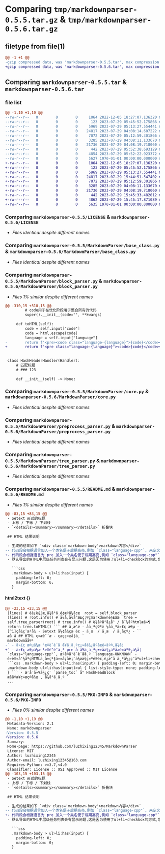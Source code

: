 # Comparing `tmp/markdownparser-0.5.5.tar.gz` & `tmp/markdownparser-0.5.6.tar.gz`

## filetype from file(1)

```diff
@@ -1 +1 @@
-gzip compressed data, was "markdownparser-0.5.5.tar", max compression
+gzip compressed data, was "markdownparser-0.5.6.tar", max compression
```

## Comparing `markdownparser-0.5.5.tar` & `markdownparser-0.5.6.tar`

### file list

```diff
@@ -1,10 +1,10 @@
--rw-r--r--   0        0        0     1064 2022-12-05 18:27:07.136320 markdownparser-0.5.5/LICENSE
--rw-r--r--   0        0        0      123 2023-07-29 05:45:52.175866 markdownparser-0.5.5/MarkdownParser/__init__.py
--rw-r--r--   0        0        0     5969 2023-07-29 05:13:27.554441 markdownparser-0.5.5/MarkdownParser/base_class.py
--rw-r--r--   0        0        0    24817 2023-07-29 04:08:14.607222 markdownparser-0.5.5/MarkdownParser/block_parser.py
--rw-r--r--   0        0        0     7072 2023-07-29 05:12:59.301866 markdownparser-0.5.5/MarkdownParser/core.py
--rw-r--r--   0        0        0     3285 2023-07-29 04:08:11.133670 markdownparser-0.5.5/MarkdownParser/preprocess_parser.py
--rw-r--r--   0        0        0    21736 2023-07-29 04:08:19.718060 markdownparser-0.5.5/MarkdownParser/tree_parser.py
--rw-r--r--   0        0        0      442 2023-07-29 05:52:38.693129 markdownparser-0.5.5/pyproject.toml
--rw-r--r--   0        0        0     4854 2023-07-29 05:52:22.923372 markdownparser-0.5.5/README.md
--rw-r--r--   0        0        0     5627 1970-01-01 00:00:00.000000 markdownparser-0.5.5/PKG-INFO
+-rw-r--r--   0        0        0     1064 2022-12-05 18:27:07.136320 markdownparser-0.5.6/LICENSE
+-rw-r--r--   0        0        0      123 2023-07-29 05:45:52.175866 markdownparser-0.5.6/MarkdownParser/__init__.py
+-rw-r--r--   0        0        0     5969 2023-07-29 05:13:27.554441 markdownparser-0.5.6/MarkdownParser/base_class.py
+-rw-r--r--   0        0        0    24817 2023-07-29 15:44:51.547402 markdownparser-0.5.6/MarkdownParser/block_parser.py
+-rw-r--r--   0        0        0     7072 2023-07-29 05:12:59.301866 markdownparser-0.5.6/MarkdownParser/core.py
+-rw-r--r--   0        0        0     3285 2023-07-29 04:08:11.133670 markdownparser-0.5.6/MarkdownParser/preprocess_parser.py
+-rw-r--r--   0        0        0    21736 2023-07-29 04:08:19.718060 markdownparser-0.5.6/MarkdownParser/tree_parser.py
+-rw-r--r--   0        0        0      442 2023-07-29 15:45:33.482012 markdownparser-0.5.6/pyproject.toml
+-rw-r--r--   0        0        0     4862 2023-07-29 15:45:17.871089 markdownparser-0.5.6/README.md
+-rw-r--r--   0        0        0     5635 1970-01-01 00:00:00.000000 markdownparser-0.5.6/PKG-INFO
```

### Comparing `markdownparser-0.5.5/LICENSE` & `markdownparser-0.5.6/LICENSE`

 * *Files identical despite different names*

### Comparing `markdownparser-0.5.5/MarkdownParser/base_class.py` & `markdownparser-0.5.6/MarkdownParser/base_class.py`

 * *Files identical despite different names*

### Comparing `markdownparser-0.5.5/MarkdownParser/block_parser.py` & `markdownparser-0.5.6/MarkdownParser/block_parser.py`

 * *Files 1% similar despite different names*

```diff
@@ -310,15 +310,15 @@
         # code用于在优化阶段用于整合所有的代码
         super().__init__(code="", **kwargs)
 
     def toHTML(self):
         code = self.input["code"]
         code = html.escape(code)
         language = self.input["language"]
-        return f'<pre><code class="language-{language}">{code}</code></pre>'
+        return f'<pre class="language-{language}"><code>{code}</code></pre>'
 
 
 class HashHeaderHandler(Handler):
     # 匹配标题
     # ### 123
 
     def __init__(self) -> None:
```

### Comparing `markdownparser-0.5.5/MarkdownParser/core.py` & `markdownparser-0.5.6/MarkdownParser/core.py`

 * *Files identical despite different names*

### Comparing `markdownparser-0.5.5/MarkdownParser/preprocess_parser.py` & `markdownparser-0.5.6/MarkdownParser/preprocess_parser.py`

 * *Files identical despite different names*

### Comparing `markdownparser-0.5.5/MarkdownParser/tree_parser.py` & `markdownparser-0.5.6/MarkdownParser/tree_parser.py`

 * *Files identical despite different names*

### Comparing `markdownparser-0.5.5/README.md` & `markdownparser-0.5.6/README.md`

 * *Files 1% similar despite different names*

```diff
@@ -83,15 +83,15 @@
 - Setext 形式的标题
 - 上标 / 下标 / 下划线
 - `<details><summary></summary></details>` 折叠块
 
 ## HTML 结果说明
 
 - 生成的结果如下 `<div class='markdown-body'>markdown内容</div>`
-- 代码段会根据语言加入一个类名便于后期高亮,例如 `class="language-cpp"`, 未定义语言则为 `language-UNKNOWN`
+- 代码段会根据语言为 pre 加入一个类名便于后期高亮,例如 `class="language-cpp"`, 未定义语言则为 `language-UNKNOWN`
 - 默认导出的HTML中层级任务列表会有显示问题,这是因为使用了ul+li+checkbox的方式,您需要添加以下css样式修正
 
   ```css
   .markdown-body > ul>li:has(input) {
     padding-left: 0;
     margin-bottom: 0;
   }
```

#### html2text {}

```diff
@@ -23,15 +23,15 @@
 (lines) # éè¡è§£æ,å¾å°ä¸é¢æªä¼åçæ  root = self.block_parser
 (lines) # root.info() # ä¼å,å¾å°æ­£ç¡®çmarkdownè§£ææ  tree =
 self.tree_parser(root) # tree.info() # è¾åºå°å±å¹ / å¯¼åºhtmlæä»¶
 return tree.toHTML() ``` ## ä¸æ¯æ - åä¸ªç©ºæ ¼åä¸ºä»£ç æ®µ -
 [^1]çå¼ç¨æ¹å¼ - Setext å½¢å¼çæ é¢ - ä¸æ  / ä¸æ  / ä¸åçº¿ - ``
 æå å ## HTML ç»æè¯´æ - çæçç»æå¦ä¸ `
 markdownåå®¹
-` - ä»£ç æ®µä¼æ ¹æ®è¯­è¨å å¥ä¸ä¸ªç±»åä¾¿äºåæé«äº®,ä¾å¦
+` - ä»£ç æ®µä¼æ ¹æ®è¯­è¨ä¸º pre å å¥ä¸ä¸ªç±»åä¾¿äºåæé«äº®,ä¾å¦
 `class="language-cpp"`, æªå®ä¹è¯­è¨åä¸º `language-UNKNOWN` -
 é»è®¤å¯¼åºçHTMLä¸­å±çº§ä»»å¡åè¡¨ä¼ææ¾ç¤ºé®é¢,è¿æ¯å ä¸ºä½¿ç¨äºul+li+checkboxçæ¹å¼,æ¨éè¦æ·»å ä»¥ä¸cssæ ·å¼ä¿®æ­£
 ```css .markdown-body > ul>li:has(input) { padding-left: 0; margin-bottom: 0; }
 .markdown-body ul>li:has(input)>ul { list-style-type: none; padding-left: 8px;
 } ``` - æ¨å¯ä»¥ä½¿ç¨ `parse_toc` å° HashHeadBlock
 æååºæ¥ç»æç®å½æ , å¾å°ä¸ä¸ª `
 ...
```

### Comparing `markdownparser-0.5.5/PKG-INFO` & `markdownparser-0.5.6/PKG-INFO`

 * *Files 0% similar despite different names*

```diff
@@ -1,10 +1,10 @@
 Metadata-Version: 2.1
 Name: markdownparser
-Version: 0.5.5
+Version: 0.5.6
 Summary: 
 Home-page: https://github.com/luzhixing12345/MarkdownParser
 License: MIT
 Author: luzhixing12345
 Author-email: luzhixing12345@163.com
 Requires-Python: >=3.7,<4.0
 Classifier: License :: OSI Approved :: MIT License
@@ -103,15 +103,15 @@
 - Setext 形式的标题
 - 上标 / 下标 / 下划线
 - `<details><summary></summary></details>` 折叠块
 
 ## HTML 结果说明
 
 - 生成的结果如下 `<div class='markdown-body'>markdown内容</div>`
-- 代码段会根据语言加入一个类名便于后期高亮,例如 `class="language-cpp"`, 未定义语言则为 `language-UNKNOWN`
+- 代码段会根据语言为 pre 加入一个类名便于后期高亮,例如 `class="language-cpp"`, 未定义语言则为 `language-UNKNOWN`
 - 默认导出的HTML中层级任务列表会有显示问题,这是因为使用了ul+li+checkbox的方式,您需要添加以下css样式修正
 
   ```css
   .markdown-body > ul>li:has(input) {
     padding-left: 0;
     margin-bottom: 0;
   }
```

